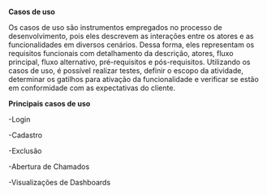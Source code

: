 **Casos de uso** 

Os casos de uso são instrumentos empregados no processo de desenvolvimento, pois eles descrevem as interações entre os atores e as funcionalidades em diversos cenários. Dessa forma, eles representam os requisitos funcionais com detalhamento da descrição, atores, fluxo principal, fluxo alternativo, pré-requisitos e pós-requisitos. Utilizando os casos de uso, é possível realizar testes, definir o escopo da atividade, determinar os gatilhos para ativação da funcionalidade e verificar se estão em conformidade com as expectativas do cliente.


**Principais casos de uso**

-Login

-Cadastro

-Exclusão 

-Abertura de Chamados 

-Visualizações de Dashboards

